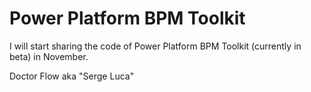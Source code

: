 # Power Platform BPM Toolkit
I will start sharing the code of Power Platform BPM Toolkit (currently in beta) in November.

Doctor Flow aka "Serge Luca"
